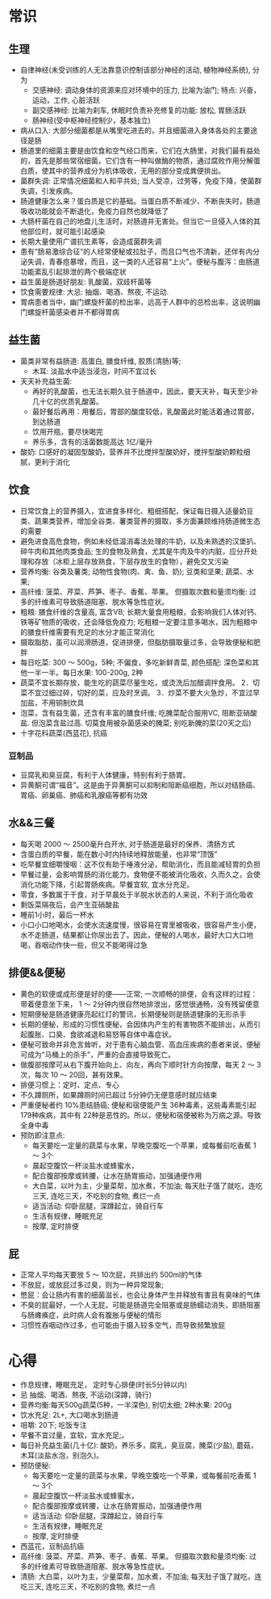 
# 常识

## 生理 

*  自律神经(未受训练的人无法靠意识控制该部分神经的活动, 植物神经系统), 分为
    +  交感神经: 调动身体的资源来应对环境中的压力, 比喻为油门; 特点: 兴奋，运动，工作, 心脏活跃
    +  副交感神经: 比喻为刹车, 休眠时负责补充修复的功能: 放松, 胃肠活跃
    +  肠神经(受中枢神经控制少，基本独立)
*  病从口入: 大部分细菌都是从嘴里吃进去的，并且细菌进入身体各处的主要途径是肠
*  肠道里的细菌主要是由饮食和空气经口而来，它们在大肠里，对我们最有益处的，首先是那些常宿细菌，它们含有一种叫做酶的物质，通过腐败作用分解蛋白质，使其中的营养成分为机体吸收，无用的部分变成粪便排出。
*  菌群失调: 正常情况细菌和人和平共处; 当人受凉，过劳等，免疫下降，使菌群失调，引发疾病。
*  肠道健康怎么来？蛋白质是它的基础。当蛋白质不断减少、不断丧失时，肠道吸收功能就会不断退化，免疫力自然也就降低了
*  大肠杆菌在自己的地盘儿生活时，对肠道并无害处。但当它一旦侵入人体的其他部位时，就可能引起感染
*  长期大量使用广谱抗生素等，会造成菌群失调
*  患有“肠易激综合征”的人经常便秘或拉肚子，而且口气也不清新，还伴有内分泌失调，青春痘暴增，而且，这一类的人还容易“上火”。便秘与腹泻：由肠道功能紊乱引起排泄的两个极端症状
*  益生菌是肠道好朋友: 乳酸菌，双歧杆菌等
*  饮食需要规律: 大忌: 抽烟、喝酒、熬夜, 不运动.
*  胃病患者当中，幽门螺旋杆菌的检出率，远高于人群中的总检出率，这说明幽门螺旋杆菌感染者并不都得胃病

## 益生菌

*  菌类非常有益肠道: 高蛋白, 膳食纤维, 胶质(清肠)等; 
    +  木耳: 淡盐水中适当浸泡，时间不宜过长
*  天天补充益生菌: 
    +  再好的乳酸菌，也无法长期久驻于肠道中，因此，要天天补，每天至少补几十亿的优质乳酸菌。
    +  最好餐后再用：用餐后，胃部的酸度较低，乳酸菌此时能活着通过胃部，到达肠道
    +  饮用开瓶，要尽快喝完
    +  养乐多，含有的活菌数能高达 1亿/毫升
*  酸奶: 口感好的凝固型酸奶，营养并不比搅拌型酸奶好，搅拌型酸奶颗粒细腻，更利于消化


## 饮食

*  日常饮食上的营养摄入，宜进食多样化、粗细搭配，保证每日摄入适量奶豆类、蔬果类营养，增加全谷类、薯类营养的摄取，多方面兼顾维持肠道微生态的需要
*  避免进食高危食物，例如未经低温消毒法处理的牛奶，以及未熟透的汉堡扒、碎牛肉和其他肉类食品; 生的食物及熟食，尤其是牛肉及牛的内脏，应分开处理和存放（冰柜上层存放熟食，下层存放生的食物），避免交叉污染
*  营养均衡: 谷类及薯类; 动物性食物(肉、禽、鱼、奶);  豆类和坚果; 蔬菜、水果;
*  高纤维: 菠菜、芹菜、芦笋、枣子、香蕉、苹果。 但摄取次数和量须均衡: 过多的纤维素可导致肠道阻塞、脱水等急性症状。
*  粗粮: 膳食纤维的含量高, 富含VB; 长期大量食用粗粮，会影响我们人体对钙、铁等矿物质的吸收，还会降低免疫力; 吃粗粮一定要注意多喝水，因为粗粮中的膳食纤维需要有充足的水分才能正常消化
*  摄取脂肪，虽可以润滑肠道，促进排便，但脂肪摄取量过多，会导致便秘和肥胖
*  每日吃菜: 300 ～ 500g，5种; 不偏食，多吃新鲜青菜, 颜色搭配: 深色菜和其他一半一半。每日水果: 100-200g, 2种
*  蔬菜不宜长期存放，能生吃的蔬菜尽量生吃，或烫洗后加醋调拌食用。 2．切菜不宜过细过碎，切好的菜，应及时烹调。 3．炒菜不要大火急炒，不宜过早加盐，不用铜制炊具
*  泡菜，含有益生菌，还含有丰富的膳食纤维; 吃腌菜配合服用VC, 阻断亚硝酸盐. 但泡菜含盐过高. 切莫食用被杂菌感染的腌菜; 别吃新腌的菜(20天之后)
*  十字花科蔬菜(西蓝花), 抗癌

### 豆制品

*  豆腐乳和臭豆腐，有利于人体健康，特别有利于肠胃。
*  异黄酮可谓“福音”。这是由于异黄酮可以抑制和阻断癌细胞，所以对结肠癌、胃癌、卵巢癌、肺癌和乳腺癌等都有功效

## 水&&三餐

*  每天喝 2000 ～ 2500毫升白开水, 对于肠道是最好的保养、清肠方式
*  含蛋白质的早餐，能在数小时内持续地释放能量，也非常“顶饿”
*  吃早餐宜细嚼慢咽：这不仅有助于唾液分泌，帮助消化，而且能减轻胃的负担
*  早餐过量，会影响胃肠的消化能力，食物便不能被消化吸收，久而久之，会使消化功能下降，引起胃肠疾病。早餐宜软, 宜水分充足。
*  零食，多数属于干食，对于早晨处于半脱水状态的人来说，不利于消化吸收
*  剩饭菜隔夜后，会产生亚硝酸盐
*  睡前1小时，最后一杯水
*  小口小口地喝水，会使水流速度慢，很容易在胃里被吸收，很容易产生小便，水不走肠道，结果都让你尿出去了。因此，便秘的人喝水，最好大口大口地喝，吞咽动作快一些，但又不能喝得过急

## 排便&&便秘

*  黄色的软便或成形便是好的便——正常; 一次顺畅的排便，会有这样的过程：带着便意坐下来， 1 ～ 2分钟内很自然地排泄出，感觉很通畅，没有残留便意
*  短期便秘是肠道健康亮起红灯的警讯，长期便秘则是肠道健康的无形杀手
*  长期的便秘，形成的习惯性便秘，会因体内产生的有害物质不能排出，从而引起腹胀、口臭、食欲减退和易怒等自体中毒症状。
*  便秘可致命并非危言耸听，对于患有心脑血管、高血压疾病的患者来说，便秘可成为“马桶上的杀手”，严重的会直接导致死亡。
*  做腹部按摩可从右下腹开始向上、向左，再向下顺时针方向按摩，每天 2 ～ 3次，每次 10 ～ 20回，甚有效果。
*  排便习惯上：定时、定点、专心
*  不久蹲厕所，如果蹲厕时间已超过 5分钟仍无便意感时就应结束
*  严重便秘者约 10%患结肠癌; 便秘和宿便能产生 36种毒素，这些毒素能引起 179种疾病，其中有 22种是恶性的。所以，便秘和宿便被称为万病之源。导致全身中毒
*  预防即注意点: 
    +  每天要吃一定量的蔬菜与水果，早晚空腹吃一个苹果，或每餐前吃香蕉 1 ～ 3个
    +  晨起空腹饮一杯淡盐水或蜂蜜水，
    +  配合腹部按摩或转腰，让水在肠胃振动，加强通便作用
    +  大白菜，以叶为主，少量菜帮，加水煮，不加油; 每天肚子饿了就吃，连吃三天, 连吃三天，不吃别的食物, 煮烂一点
    +  适当活动: 仰卧屈腿，深蹲起立，骑自行车
    +  生活有规律，睡眠充足
    +  按摩, 定时排便

## 屁

*  正常人平均每天要放 5 ～ 10次屁，共排出约 500ml的气体
*  不放屁，或放屁过多过臭，则为一种异常现象; 
*  憋屁：会让肠内有害的细菌滋长，也会让身体产生并释放有害且有臭味的气体
*  不臭的屁最好，一个人无屁，可能是肠道完全阻塞或是肠蠕动消失，即肠阻塞与肠瘫痪症，此时病人会有腹胀与便秘的情形
*  习惯性吞咽动作过多，也可能由于摄入较多空气，而导致频繁放屁


# 心得

*  作息规律，睡眠充足， 定时专心排便(时长5分钟以内)
*  忌 抽烟、喝酒、熬夜, 不运动(深蹲，骑行)
*  营养均衡:每天500g蔬菜(5种，一半深色), 别切太细; 2种水果: 200g
*  饮水充足: 2L+, 大口喝水到肠道
*  咀嚼: 20下; 吃饭专注
*  早餐不宜过量，宜软，宜水充足;。
*  每日补充益生菌(几十亿): 酸奶，养乐多，腐乳，臭豆腐，腌菜(少盐), 蘑菇，木耳(淡盐水泡，别泡久)。
*  预防便秘: 
    +  每天要吃一定量的蔬菜与水果，早晚空腹吃一个苹果，或每餐前吃香蕉 1 ～ 3个
    +  晨起空腹饮一杯淡盐水或蜂蜜水，
    +  配合腹部按摩或转腰，让水在肠胃振动，加强通便作用
    +  适当活动: 仰卧屈腿，深蹲起立，骑自行车
    +  生活有规律，睡眠充足
    +  按摩, 定时排便
*  西蓝花，豆制品抗癌
*  高纤维: 菠菜、芹菜、芦笋、枣子、香蕉、苹果。 但摄取次数和量须均衡: 过多的纤维素可导致肠道阻塞、脱水等急性症状。
*  清肠: 大白菜，以叶为主，少量菜帮，加水煮，不加油; 每天肚子饿了就吃，连吃三天, 连吃三天，不吃别的食物, 煮烂一点